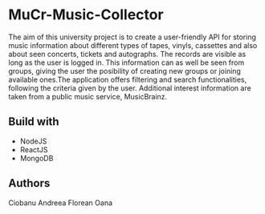 # MuCr-Music-Collector

The aim of this university project is to create a user-friendly API for storing music information about different types of tapes, vinyls, cassettes and also about seen concerts, tickets and autographs.
The records are visible as long as the user is logged in. This information can as well be seen from groups, giving the user the posibility of creating new groups or joining available ones.The application offers filtering and search functionalities, following the criteria given by the user.
Additional interest information are taken from a public music service, MusicBrainz.

## Build with
* NodeJS
* ReactJS
* MongoDB

## Authors
Ciobanu Andreea
Florean Oana

